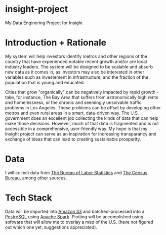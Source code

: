 # insight-project
My Data Enginering Project for Insight

# Introduction + Rationale
My system will help investors identify metros and other regions of the country that have experienced notable recent growth and/or are local industry leaders. The system will be designed to be scalable and absorb new data as it comes in, as investors may also be interested in other variables such as investement in infrastructure, and the fraction of the population that is young and educated. 

Cities that grow "organically" can be negatively impacted by rapid growth - take, for instance, The Bay Area that suffers from astronomically high rents and homelessness, or the chronic and seemingly unsolvable traffic problems in Los Angeles. These problems can be offset by developing other metros and even rural areas in a smart, data-driven way. The U.S. government does an excellent job collecting the kinds of data that can help make those decisions. However, much of that data is fragmented and is not accessible in a comprehensive, user-friendly way. My hope is that my Insight project can serve as an inspiration for increasing transparancy and exchange of ideas that can lead to creating sustainable prosperity.

# Data 
I will collect data from [The Bureau of Labor Statistics](https://www.bls.gov/data/) and [The Census Bureau](https://www.census.gov/data.html), among other sources.

# Tech Stack
Data will be imported into [Amazon S3](https://aws.amazon.com/s3/) and batched-processed into a [PostreSQL](https://www.postgresql.org/) using [Apache Spark](https://spark.apache.org/). Plotting will be accomplished using software that will allow me to overlay a map of the U.S. (have not figured out which one yet; suggestions appreciated).


